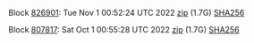 Block [826901](https://testnet-insight.dashevo.org/insight/block/000001310035e0cd1e3d5d64811ed579573faaca3a581c27563e99e6cf2c4564): Tue Nov  1 00:52:24 UTC 2022 [zip](https://dash-bootstrap-2.ams3.digitaloceanspaces.com/testnet/2022-11-01/bootstrap.dat.zip) (1.7G) [SHA256](https://dash-bootstrap-2.ams3.digitaloceanspaces.com/testnet/2022-11-01/sha256.txt)

Block [807817](https://testnet-insight.dashevo.org/insight/block/0000001d764e9e759432f71d4d9920d9ad556803c4664695cc9d97ae06e3a19e): Sat Oct  1 00:55:28 UTC 2022 [zip](https://dash-bootstrap-2.ams3.digitaloceanspaces.com/testnet/2022-10-01/bootstrap.dat.zip) (1.7G) [SHA256](https://dash-bootstrap-2.ams3.digitaloceanspaces.com/testnet/2022-10-01/sha256.txt)
